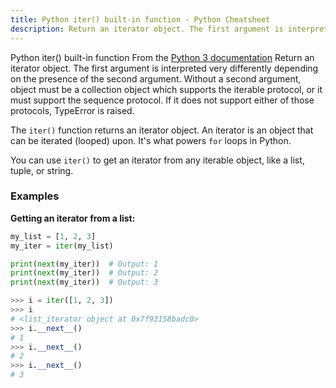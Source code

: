```yaml
---
title: Python iter() built-in function - Python Cheatsheet
description: Return an iterator object. The first argument is interpreted very differently depending on the presence of the second argument. Without a second argument, object must be a collection object which supports the iterable protocol, or it must support the sequence protocol. If it does not support either of those protocols, TypeError is raised.
---
```


<base-title :title="frontmatter.title" :description="frontmatter.description">
Python iter() built-in function
</base-title>

<base-disclaimer>
  <base-disclaimer-title>
    From the <a target="_blank" href="https://docs.python.org/3/library/functions.html#iter">Python 3 documentation</a>
  </base-disclaimer-title>
  <base-disclaimer-content>
   Return an iterator object. The first argument is interpreted very differently depending on the presence of the second argument. Without a second argument, object must be a collection object which supports the iterable protocol, or it must support the sequence protocol. If it does not support either of those protocols, TypeError is raised.
  </base-disclaimer-content>
</base-disclaimer>

The `iter()` function returns an iterator object. An iterator is an object that can be iterated (looped) upon. It's what powers `for` loops in Python.

You can use `iter()` to get an iterator from any iterable object, like a list, tuple, or string.

### Examples

**Getting an iterator from a list:**

```python
my_list = [1, 2, 3]
my_iter = iter(my_list)

print(next(my_iter))  # Output: 1
print(next(my_iter))  # Output: 2
print(next(my_iter))  # Output: 3
```



```python
>>> i = iter([1, 2, 3])
>>> i
# <list_iterator object at 0x7f93158badc0>
>>> i.__next__()
# 1
>>> i.__next__()
# 2
>>> i.__next__()
# 3
```
